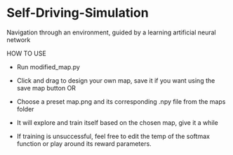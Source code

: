 # Self-Driving-Simulation
Navigation through an environment, guided by a learning artificial neural network

HOW TO USE
- Run modified_map.py
- Click and drag to design your own map, save it if you want using the save map button
                       OR
- Choose a preset map.png and its corresponding .npy file from the maps folder

- It will explore and train itself based on the chosen map, give it a while
- If training is unsuccessful, feel free to edit the temp of the softmax function or play around its reward parameters.

